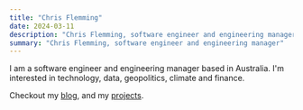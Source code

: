 ```yaml
---
title: "Chris Flemming"
date: 2024-03-11
description: "Chris Flemming, software engineer and engineering manager"
summary: "Chris Flemming, software engineer and engineering manager"
---
```


I am a software engineer and engineering manager based in Australia. I'm interested in technology, data, geopolitics, climate and finance.

Checkout my [blog](/blog), and my [projects](/projects).
